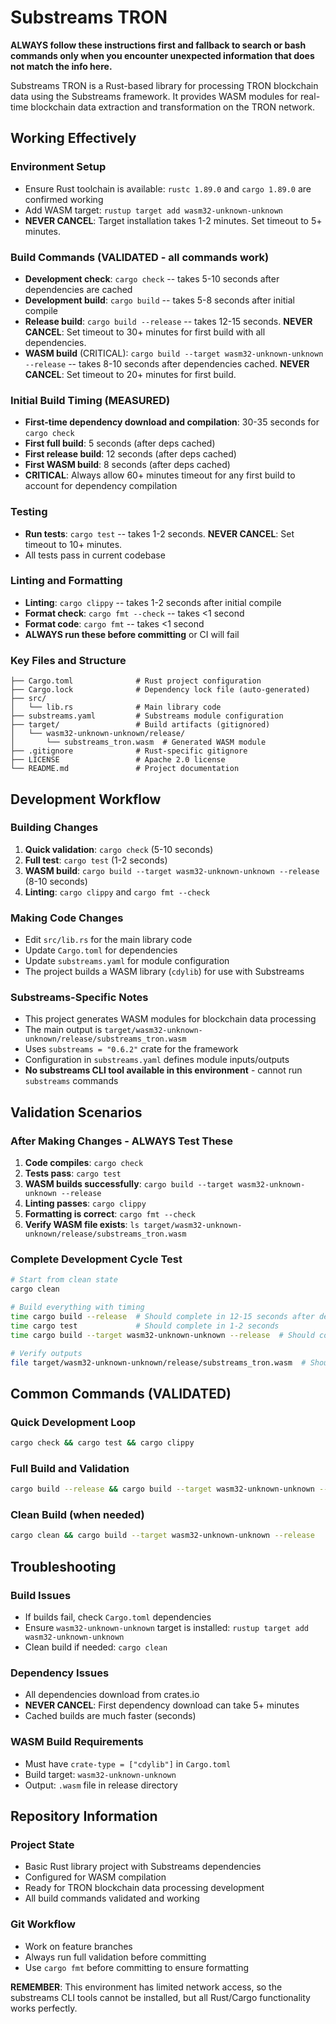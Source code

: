 # Substreams TRON

**ALWAYS follow these instructions first and fallback to search or bash commands only when you encounter unexpected information that does not match the info here.**

Substreams TRON is a Rust-based library for processing TRON blockchain data using the Substreams framework. It provides WASM modules for real-time blockchain data extraction and transformation on the TRON network.

## Working Effectively

### Environment Setup
- Ensure Rust toolchain is available: `rustc 1.89.0` and `cargo 1.89.0` are confirmed working
- Add WASM target: `rustup target add wasm32-unknown-unknown`
- **NEVER CANCEL**: Target installation takes 1-2 minutes. Set timeout to 5+ minutes.

### Build Commands (VALIDATED - all commands work)
- **Development check**: `cargo check` -- takes 5-10 seconds after dependencies are cached
- **Development build**: `cargo build` -- takes 5-8 seconds after initial compile
- **Release build**: `cargo build --release` -- takes 12-15 seconds. **NEVER CANCEL**: Set timeout to 30+ minutes for first build with all dependencies.
- **WASM build** (CRITICAL): `cargo build --target wasm32-unknown-unknown --release` -- takes 8-10 seconds after dependencies cached. **NEVER CANCEL**: Set timeout to 20+ minutes for first build.

### Initial Build Timing (MEASURED)
- **First-time dependency download and compilation**: 30-35 seconds for `cargo check`
- **First full build**: 5 seconds (after deps cached)
- **First release build**: 12 seconds (after deps cached)  
- **First WASM build**: 8 seconds (after deps cached)
- **CRITICAL**: Always allow 60+ minutes timeout for any first build to account for dependency compilation

### Testing
- **Run tests**: `cargo test` -- takes 1-2 seconds. **NEVER CANCEL**: Set timeout to 10+ minutes.
- All tests pass in current codebase

### Linting and Formatting
- **Linting**: `cargo clippy` -- takes 1-2 seconds after initial compile
- **Format check**: `cargo fmt --check` -- takes <1 second  
- **Format code**: `cargo fmt` -- takes <1 second
- **ALWAYS run these before committing** or CI will fail

### Key Files and Structure
```
├── Cargo.toml              # Rust project configuration
├── Cargo.lock              # Dependency lock file (auto-generated)
├── src/
│   └── lib.rs              # Main library code
├── substreams.yaml         # Substreams module configuration
├── target/                 # Build artifacts (gitignored)
│   └── wasm32-unknown-unknown/release/
│       └── substreams_tron.wasm  # Generated WASM module
├── .gitignore              # Rust-specific gitignore
├── LICENSE                 # Apache 2.0 license
└── README.md               # Project documentation
```

## Development Workflow

### Building Changes
1. **Quick validation**: `cargo check` (5-10 seconds)
2. **Full test**: `cargo test` (1-2 seconds) 
3. **WASM build**: `cargo build --target wasm32-unknown-unknown --release` (8-10 seconds)
4. **Linting**: `cargo clippy` and `cargo fmt --check`

### Making Code Changes
- Edit `src/lib.rs` for the main library code
- Update `Cargo.toml` for dependencies
- Update `substreams.yaml` for module configuration
- The project builds a WASM library (`cdylib`) for use with Substreams

### Substreams-Specific Notes
- This project generates WASM modules for blockchain data processing
- The main output is `target/wasm32-unknown-unknown/release/substreams_tron.wasm`
- Uses `substreams = "0.6.2"` crate for the framework
- Configuration in `substreams.yaml` defines module inputs/outputs
- **No substreams CLI tool available in this environment** - cannot run `substreams` commands

## Validation Scenarios

### After Making Changes - ALWAYS Test These
1. **Code compiles**: `cargo check` 
2. **Tests pass**: `cargo test`
3. **WASM builds successfully**: `cargo build --target wasm32-unknown-unknown --release`
4. **Linting passes**: `cargo clippy`
5. **Formatting is correct**: `cargo fmt --check`
6. **Verify WASM file exists**: `ls target/wasm32-unknown-unknown/release/substreams_tron.wasm`

### Complete Development Cycle Test
```bash
# Start from clean state
cargo clean

# Build everything with timing
time cargo build --release  # Should complete in 12-15 seconds after deps
time cargo test             # Should complete in 1-2 seconds  
time cargo build --target wasm32-unknown-unknown --release  # Should complete in 8-10 seconds

# Verify outputs
file target/wasm32-unknown-unknown/release/substreams_tron.wasm  # Should show "WebAssembly (wasm) binary"
```

## Common Commands (VALIDATED)

### Quick Development Loop
```bash
cargo check && cargo test && cargo clippy
```

### Full Build and Validation  
```bash
cargo build --release && cargo build --target wasm32-unknown-unknown --release && cargo test && cargo clippy && cargo fmt --check
```

### Clean Build (when needed)
```bash
cargo clean && cargo build --target wasm32-unknown-unknown --release
```

## Troubleshooting

### Build Issues
- If builds fail, check `Cargo.toml` dependencies
- Ensure `wasm32-unknown-unknown` target is installed: `rustup target add wasm32-unknown-unknown`
- Clean build if needed: `cargo clean`

### Dependency Issues  
- All dependencies download from crates.io
- **NEVER CANCEL**: First dependency download can take 5+ minutes
- Cached builds are much faster (seconds)

### WASM Build Requirements
- Must have `crate-type = ["cdylib"]` in `Cargo.toml`
- Build target: `wasm32-unknown-unknown`
- Output: `.wasm` file in release directory

## Repository Information

### Project State
- Basic Rust library project with Substreams dependencies
- Configured for WASM compilation
- Ready for TRON blockchain data processing development
- All build commands validated and working

### Git Workflow  
- Work on feature branches
- Always run full validation before committing
- Use `cargo fmt` before committing to ensure formatting

**REMEMBER**: This environment has limited network access, so the substreams CLI tools cannot be installed, but all Rust/Cargo functionality works perfectly.
